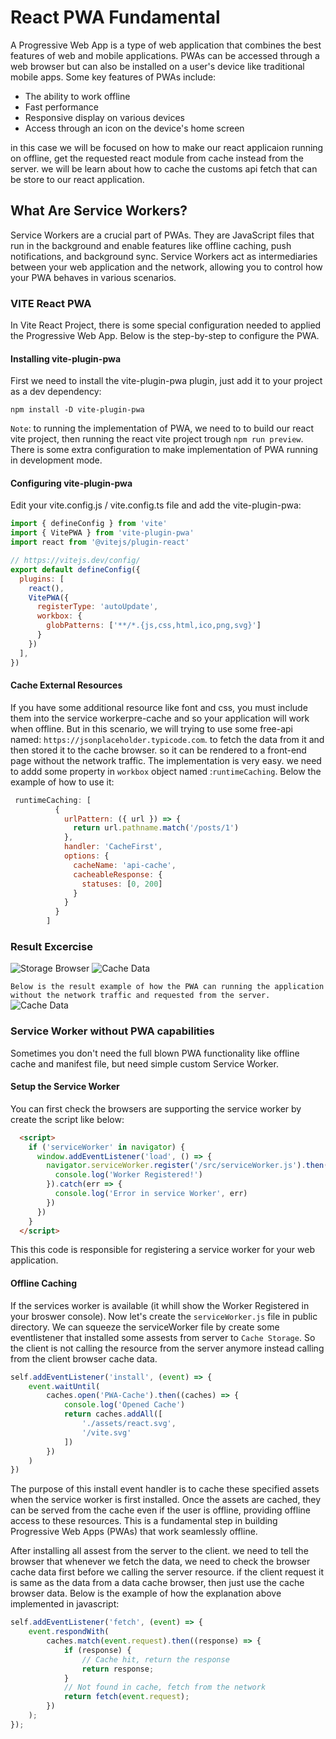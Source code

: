 # React PWA Fundamental
A Progressive Web App is a type of web application that combines the best features of web and mobile applications. PWAs can be accessed through a web browser but can also be installed on a user's device like traditional mobile apps. Some key features of PWAs include:
- The ability to work offline
- Fast performance
- Responsive display on various devices
- Access through an icon on the device's home screen

in this case we will be focused on how to make our react applicaion running on offline, get the requested react module from cache instead from the server.
we will be learn about how to cache the customs api fetch that can be store to our react application.

## What Are Service Workers?
Service Workers are a crucial part of PWAs. They are JavaScript files that run in the background and enable features like offline caching, push notifications, and background sync. Service Workers act as intermediaries between your web application and the network, allowing you to control how your PWA behaves in various scenarios.

### VITE React PWA
In Vite React Project, there is some special configuration needed to applied the Progressive Web App. Below is the step-by-step to configure the PWA.

#### Installing vite-plugin-pwa
First we need to install the vite-plugin-pwa plugin, just add it to your project as a dev dependency:
```
npm install -D vite-plugin-pwa
```
`Note`: to running the implementation of PWA, we need to to build our react vite project, then running the react vite project trough `npm run preview`.
There is some extra configuration to make implementation of PWA running in development mode.

#### Configuring vite-plugin-pwa
Edit your vite.config.js / vite.config.ts file and add the vite-plugin-pwa:
```js
import { defineConfig } from 'vite'
import { VitePWA } from 'vite-plugin-pwa'
import react from '@vitejs/plugin-react'

// https://vitejs.dev/config/
export default defineConfig({
  plugins: [
    react(),
    VitePWA({
      registerType: 'autoUpdate',
      workbox: {
        globPatterns: ['**/*.{js,css,html,ico,png,svg}']
      }
    })
  ],
})
```

#### Cache External Resources
If you have some additional resource like font and css, you must include them into  the service workerpre-cache and so your application will work when offline.
But in this scenario, we will trying to use some free-api named: `https://jsonplaceholder.typicode.com`. to fetch the data from it and then stored it to the cache browser. so it can be rendered to a front-end page without the network traffic.
The implementation is very easy. we need to addd some  property in `workbox` object named :`runtimeCaching`. Below the example of how to use it:
```js
 runtimeCaching: [
          {
            urlPattern: ({ url }) => {
              return url.pathname.match('/posts/1')
            },
            handler: 'CacheFirst',
            options: {
              cacheName: 'api-cache',
              cacheableResponse: {
                statuses: [0, 200]
              }
            }
          }
        ]
```

### Result Excercise
![Storage Browser]('./git-images/Storage.png')
![Cache Data]('./git-images/Cache.png')

`Below is the result example of how the PWA can running the application without the network traffic and requested from the server.`
![Cache Data]('./git-images/Result.png')


### Service Worker without PWA capabilities
Sometimes you don't need the full blown PWA functionality like offline cache and manifest file, but need simple custom Service Worker.

#### Setup the Service Worker
You can first check the browsers are supporting the service worker by create the script like below:
```html
  <script>
    if ('serviceWorker' in navigator) {
      window.addEventListener('load', () => {
        navigator.serviceWorker.register('/src/serviceWorker.js').then((reg) => {
          console.log('Worker Registered!')
        }).catch(err => {
          console.log('Error in service Worker', err)
        })
      })
    }
  </script>
```

This this code is responsible for registering a service worker for your web application. 

#### Offline Caching
If the services worker is available (it whill show the Worker Registered in your broswer console). Now let's create the `serviceWorker.js` file in public directory.
We can squeeze the serviceWorker file by create some eventlistener that installed some assests from server to `Cache Storage`. So the client is not calling the resource from the server anymore instead calling from the client browser cache data.
```js
self.addEventListener('install', (event) => {
    event.waitUntil(
        caches.open('PWA-Cache').then((caches) => {
            console.log('Opened Cache')
            return caches.addAll([
                './assets/react.svg',
                '/vite.svg'
            ])
        })
    )
})
```
The purpose of this install event handler is to cache these specified assets when the service worker is first installed. Once the assets are cached, they can be served from the cache even if the user is offline, providing offline access to these resources. This is a fundamental step in building Progressive Web Apps (PWAs) that work seamlessly offline.

After installing all assest from the server to the client. we need to tell the browser that whenever we fetch the data, we need to check the browser cache data first before we calling the server resource. if the client request it is same as the data from a data cache browser, then just use the cache browser data.
Below is the example of how the explanation above implemented in javascript:
```js
self.addEventListener('fetch', (event) => {
    event.respondWith(
        caches.match(event.request).then((response) => {
            if (response) {
                // Cache hit, return the response
                return response;
            }
            // Not found in cache, fetch from the network
            return fetch(event.request);
        })
    );
});
```



